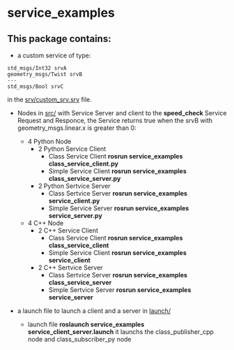 # service_examples 

## This package contains:
- a custom service of type:</br>
```
std_msgs/Int32 srvA
geometry_msgs/Twist srvB
---
std_msgs/Bool srvC
```
in the [srv/custom_srv.srv](https://github.com/shriarul5273/ROS1-Practice/blob/main/service_examples/srv/custom_srv.srv) file.

- Nodes in [src/](https://github.com/shriarul5273/ROS1-Practice/tree/main/service_examples/src) with Service Server and client to the **speed_check** Service Request and Responce, the Service returns true when the srvB with geometry_msgs.linear.x is greater than 0:
    - 4 Python Node 
        * 2 Python Service Client 
            + Class Service Client  **rosrun service_examples class_service_client.py**
            + Simple Service Client **rosrun service_examples class_service_server.py**
        * 2 Python Sertvice Server 
            + Class Sertvice Server **rosrun service_examples service_client.py**
            + Simple Service Server **rosrun service_examples service_server.py**  
    - 4 C++ Node 
        * 2 C++ Service Client
            + Class Service Client  **rosrun service_examples class_service_client**
            + Simple Service Client **rosrun service_examples service_client**
        * 2 C++ Sertvice Server
            + Class Sertvice Server  **rosrun service_examples class_service_server**
            + Simple Sertvice Server **rosrun service_examples service_server**

- a launch file to launch a client and a server in [launch/](https://github.com/shriarul5273/ROS1-Practice/tree/main/service_examples/launch)
    - launch file **roslaunch service_examples service_client_server.launch** it launchs the class_publisher_cpp node and class_subscriber_py node 


